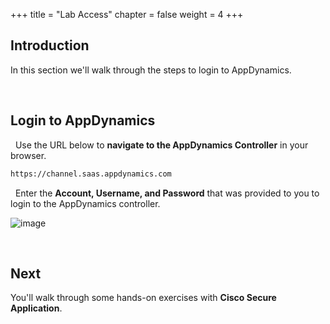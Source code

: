 +++
title = "Lab Access"
chapter = false
weight = 4
+++

## Introduction

In this section we'll walk through the steps to login to AppDynamics.


<br>


## Login to AppDynamics

<span style="color: #143c76;"><i class='fas fa-circle fa-sm'></i></span>&nbsp; Use the URL below to **navigate to the AppDynamics Controller** in your browser.

```bash
https://channel.saas.appdynamics.com
```

<span style="color: #143c76;"><i class='fas fa-circle fa-sm'></i></span>&nbsp; Enter the **Account, Username, and Password** that was provided to you to login to the AppDynamics controller.

![image](/images/10_app_security/login_to_appdynamics_01.png)


<br>


## Next <span style="color: #143c76;"><i class='fas fa-cog fa-spin fa-sm'></i></span>&nbsp;

You'll walk through some hands-on exercises with **Cisco Secure Application**.

<br>
